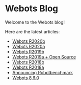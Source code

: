# Webots Blog

Welcome to the Webots blog!

Here are the latest articles:

- [Webots R2020b](Webots-2020-b-release.md)
- [Webots R2020a](Webots-2020-a-release.md)
- [Webots R2019b](Webots-2019-b-release.md)
- [Webots R2019a + Open Source](Webots-2019-a-release.md)
- [Webots R2018b](Webots-2018-b-release.md)
- [Webots R2018a](Webots-2018-a-release.md)
- [Announcing Robotbenchmark](robotbenchmark.md)
- [Webots 8.6.0](Webots-8-6-0-release.md)
